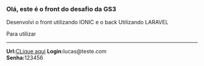 <h3>Olá, este é o front do desafio da GS3</h3>

<p>Desenvolvi o front utilizando IONIC e o back Utilizando LARAVEL</p>

<p>Para utilizar
<hr>
  <b>Url:</b><a href="https://desafiogs3.addictiontech.com.br/" target="_blank">CLique aqui</a>
  <b>Login:</b>lucas@teste.com<br>
  <b>Senha:</b>123456</p>
